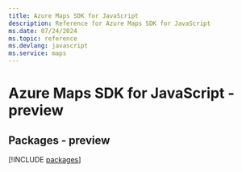```yaml
---
title: Azure Maps SDK for JavaScript
description: Reference for Azure Maps SDK for JavaScript
ms.date: 07/24/2024
ms.topic: reference
ms.devlang: javascript
ms.service: maps
---
```

# Azure Maps SDK for JavaScript - preview
## Packages - preview
[!INCLUDE [packages](maps-index.md)]